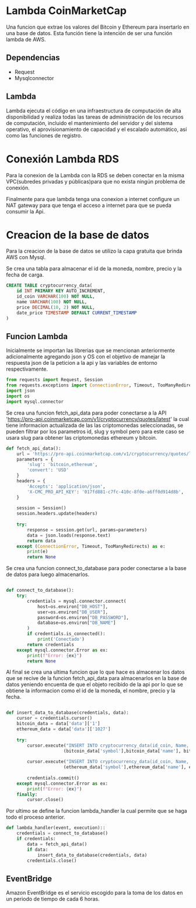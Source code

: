 
# Lambda CoinMarketCap

Una funcion que extrae los valores del Bitcoin y Ethereum para insertarlo en una base de datos. Esta función tiene la intención de ser una función lambda de AWS.


## Dependencias

- Request
- Mysqlconnector

## Lambda

Lambda ejecuta el código en una infraestructura de computación de alta disponibilidad y realiza todas las tareas de administración de los recursos de computación, incluido el mantenimiento del servidor y del sistema operativo, el aprovisionamiento de capacidad y el escalado automático, así como las funciones de registro. 


# Conexión Lambda RDS
Para la conexion de la Lambda con la RDS se deben conectar en la misma VPC(subredes privadas y públicas)para que no exista ningún problema de conexión.

Finalmente para que lambda tenga una conexion a internet configure un NAT gateway para que tenga el acceso a internet para que se pueda consumir la Api.

# Creacion de la base de datos 

Para la creacion de la base de datos se utilizo la capa gratuita que brinda AWS con Mysql.

Se crea una tabla para almacenar el id de la moneda, nombre, precio y la fecha de carga.
```sql
CREATE TABLE cryptocurrency_data(
    id INT PRIMARY KEY AUTO_INCREMENT,
    id_coin VARCHAR(100) NOT NULL,
    name VARCHAR(100) NOT NULL,
    price DECIMAL(10, 2) NOT NULL,
    date_price TIMESTAMP DEFAULT CURRENT_TIMESTAMP
)

```
## Funcion Lambda

Inicialmente se importan las librerias que se mencionan anteriormente adicionalmente agregando json y OS con el objetivo de manejar la respuesta json de la peticion a la api y las variables de entorno respectivamente.

```python
from requests import Request, Session
from requests.exceptions import ConnectionError, Timeout, TooManyRedirects
import json
import os
import mysql.connector

```

Se crea una funcion fetch_api_data para poder conectarse a la API 'https://pro-api.coinmarketcap.com/v1/cryptocurrency/quotes/latest' la cual tiene informacion actualizada de las las criptomonedas seleccionadas, se pueden filtrar por los parametros id, slug y symbol pero para este caso se usara  slug para obtener las criptomonedas ethereum y bitcoin. 

```python
def fetch_api_data():
    url = 'https://pro-api.coinmarketcap.com/v1/cryptocurrency/quotes/latest'
    parameters = {
        'slug': 'bitcoin,ethereum', 
        'convert': 'USD'
    }
    headers = {
        'Accepts': 'application/json',
        'X-CMC_PRO_API_KEY': '017fd881-c7fc-410c-8f0e-a6ff0d914d8b',
    }
    
    session = Session()
    session.headers.update(headers)
    
    try: 
        response = session.get(url, params=parameters)
        data = json.loads(response.text)
        return data
    except (ConnectionError, Timeout, TooManyRedirects) as e:
        print(e)
        return None

```

Se crea una funcion connect_to_database para poder conectarse a la base de datos para luego almacenarlos.

```python

def connect_to_database():
    try:
        credentials = mysql.connector.connect(
            host=os.environ["DB_HOST"], 
            user=os.environ["DB_USER"],
            password=os.environ["DB_PASSWORD"],
            database=os.environ["DB_NAME"]
        )
        if credentials.is_connected():
            print('Conectado')
        return credentials
    except mysql.connector.Error as ex:
        print(f"Error: {ex}")
        return None
```

Al final se crea una ultima funcion que lo que hace es almacenar los datos que se recive de la funcion fetch_api_data para almacenarlos en la base de datos yeniendo encuenta de que el objeto recibido de la api por lo que se obtiene la informacion como el id de la moneda, el nombre, precio y la fecha.

```python

def insert_data_to_database(credentials, data):
    cursor = credentials.cursor()
    bitcoin_data = data['data']['1']
    ethereum_data = data['data']['1027']
    
    try:
        cursor.execute("INSERT INTO cryptocurrency_data(id_coin, Name, Price, date_price) VALUES (%s, %s, %s, %s)",
                      (bitcoin_data['symbol'],bitcoin_data['name'], bitcoin_data['quote']['USD']['price'], bitcoin_data['quote']['USD']['last_updated']))
        
        cursor.execute("INSERT INTO cryptocurrency_data(id_coin, Name, Price, date_price) VALUES (%s, %s, %s, %s)",
                      (ethereum_data['symbol'],ethereum_data['name'], ethereum_data['quote']['USD']['price'], ethereum_data['quote']['USD']['last_updated']))
        
        credentials.commit()
    except mysql.connector.Error as ex:
        print(f"Error: {ex}")
    finally:
        cursor.close()
```


Por ultimo se define la funcion lambda_handler la cual permite que se haga todo el proceso anterior.


```python
def lambda_handler(event, execution)::
    credentials = connect_to_database()
    if credentials:
        data = fetch_api_data()
        if data:
            insert_data_to_database(credentials, data)
        credentials.close()
```
## EventBridge

Amazon EventBridge es el servicio escogido para la toma de los datos en un periodo de tiempo de cada 6 horas. 